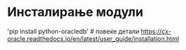 # Инсталирање модули
'pip install  python-oracledb' # повеќе детали https://cx-oracle.readthedocs.io/en/latest/user_guide/installation.html
